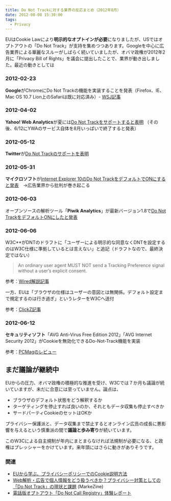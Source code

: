 ```yaml
---
title: Do Not Trackに対する業界の反応まとめ（2012年8月）
date: 2012-08-08 15:30:00
tags:
  - Privacy
---
```


EUはCookie Lawにより**明示的なオプトインが必要**になりましたが、USではオプトアウトの「Do Not Track」が支持を集めつつあります。Googleを中心に広告業界による華麗なスルーがしばらく続いていましたが、オバマ政権が2012年2月に「Privacy Bill of Rights」を議会に提出したことで、業界が動き出しました。最近の動きとしては
<!-- more -->

### 2012-02-23
**Google**がChromeにDo Not Trackの機能を実装することを発表（Firefox、IE、Mac OS 10.7 Lion上のSafariは既に対応済み）- [WSJ記事](https://www.wsj.com/articles/SB10001424052970203960804577239774264364692)

### 2012-04-02
**Yahoo! Web Analytics**が夏には[Do Not Trackをサポートすると表明](http://www.yanalyticsblog.com/blog/2012/04/yahoo-web-analytics-supports-do-not-track-dnt/)
（その後、6/12にYWAのサービス自体を8月いっぱいで終了すると発表）

### 2012-05-12
**Twitter**が[Do Not Trackのサポートを表明](https://twitter.com/twitter/status/203133041160364033)

### 2012-05-31
**マイクロソフト**が[Internet Explorer 10のDo Not TrackをデフォルトでONにすると発表](https://blogs.technet.microsoft.com/microsoft_on_the_issues/2012/05/31/advancing-consumer-trust-and-privacy-internet-explorer-in-windows-8/)　→広告業界から批判が巻き起こる

### 2012-06-03
オープンソースの解析ツール「**Piwik Analytics**」が最新バージョン1.8で[Do Not TrackをデフォルトONにしたと発表](https://matomo.org/blog/2012/06/piwik-1-8-release-new-features-screenshots-overview/)

### 2012-06-06
W3C**がDNTのドラフトに「ユーザーによる明示的な同意なくDNTを設定するのはW3C仕様に準拠しているとは言えない」と追記（ドラフトなので、最終決定ではない）

> An ordinary user agent MUST NOT send a Tracking Preference signal without a user’s explicit consent.

参考：[Wired解説記事](https://www.wired.com/2012/06/default-do-not-track/)

一方、EUは「ブラウザの仕様はユーザーの意図とは無関係。デフォルト設定まで規定するのは行き過ぎ」というレターをW3Cへ送付

参考：[ClickZ記事](https://www.clickz.com/do-not-track-standards-not-settled-in-w3c-meetings/44813/)

### 2012-06-12
**セキュリティソフト**「AVG Anti-Virus Free Edition 2012」「AVG Internet Security 2012」がCookieを無効化できるDo-Not-Track機能を実装

参考：[PCMagのレビュー](https://www.pcmag.com/article2/0,2817,2402146,00.asp)

## まだ議論が継続中

EUからの圧力、オバマ政権の積極的な推進を受け、W3Cでは７か月も議論が続いていますが、未だに合意には至っていません。論点は、

* ブラウザのデフォルト状態をどう解釈するか
* ターゲティングを停止すれば良いのか、それともデータ収集も停止すべきか
* サードパーティCookieのセットはOKか

プライバシー保護派と、データ収集まで禁止するとオンライン広告の成長に悪影響を与えるという慎重派の間で**議論と歩み寄り**が続いています。

このW3Cによる自主規制が年内にまとまらなければ法規制が必要になる、と政権はプレッシャーをかけています。来年頭にはさらに動きがありそうです。

### 関連
* [EUから学ぶ、プライバシーポリシーでのCookie説明方法](/news/cookie-in-privacy-policy/)
* [Web解析・広告で個人情報をどう扱うべきか？プライバシー対策としての「Do Not Track」の現状と課題](https://markezine.jp/article/detail/14697) (MarkeZine)
* [電話版オプトアウト「Do Not Call Registry」体験レポート](/news/do-not-call/)
